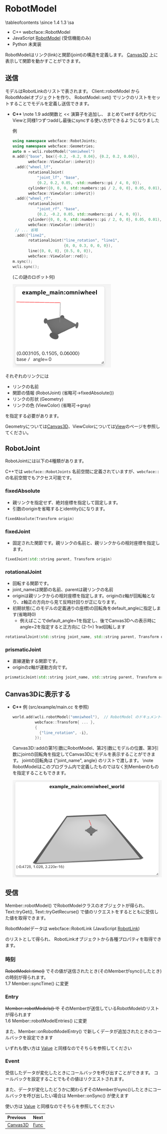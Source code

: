 # RobotModel

\tableofcontents
\since
<span class="since-c">1.4</span>
<span class="since-js">1.3</span>
\sa
* C++ webcface::RobotModel
* JavaScript [RobotModel](https://na-trium-144.github.io/webcface-js/classes/RobotModel.html)
(受信機能のみ)
* Python 未実装 <!--[webcface.Canvas3D](https://na-trium-144.github.io/webcface-python/webcface.canvas3d.html#webcface.canvas3d.Canvas3D)-->

RobotModelはリンク(link)と関節(joint)の構造を定義します。
[Canvas3D](20_canvas3d.md) 上に表示して関節を動かすことができます。

## 送信

モデルはRobotLinkのリストで表されます。
Client::robotModel からRobotModelオブジェクトを作り、 RobotModel::set() でリンクのリストをセットすることでモデルを定義し送信できます。

<div class="tabbed">

- <b class="tab-title">C++</b>
    \note <span class="since-c">1.9</span> add関数と << 演算子を追加し、
    まとめてsetする代わりにViewと同様1つずつaddし最後にsyncする使い方ができるようになりました

    例
    ```cpp
    using namespace webcface::RobotJoints;
    using namespace webcface::Geometries;
    auto m = wcli.robotModel("omniwheel")
    m.add({"base", box({-0.2, -0.2, 0.04}, {0.2, 0.2, 0.06}),
           webcface::ViewColor::inherit})
     .add({"wheel_lf",
           rotationalJoint(
               "joint_lf", "base",
               {0.2, 0.2, 0.05, -std::numbers::pi / 4, 0, 0}),
           cylinder({0, 0, 0, std::numbers::pi / 2, 0, 0}, 0.05, 0.01),
           webcface::ViewColor::inherit})
     .add({"wheel_rf",
           rotationalJoint(
               "joint_rf", "base",
               {0.2, -0.2, 0.05, std::numbers::pi / 4, 0, 0}),
           cylinder({0, 0, 0, std::numbers::pi / 2, 0, 0}, 0.05, 0.01),
           webcface::ViewColor::inherit})
     // ... 省略
     .add({"line2",
           rotationalJoint("line_rotation", "line1",
                           {0, 0, 0.3, 0, 0, 0}),
           line({0, 0, 0}, {0.5, 0, 0}),
           webcface::ViewColor::red});
    m.sync();
    wcli.sync();
    ```
    (この謎のロボット何)

    ![tutorial_wheel_model.png](https://github.com/na-trium-144/webcface/raw/main/docs/images/tutorial_wheel_model.png)

</div>

それぞれのリンクには
* リンクの名前
* 関節の情報 (RobotJoint) (省略可→fixedAbsolute())
* リンクの形状 (Geometry)
* リンクの色 (ViewColor) (省略可→gray)

を指定する必要があります。

Geometryについては[Canvas3D](20_canvas3d.md)、ViewColorについては[View](13_view.md)のページを参照してください。

## RobotJoint
RobotJointには以下の4種類があります。

C++では `webcface::RobotJoints` 名前空間に定義されていますが、`webcface::` の名前空間でもアクセス可能です。

### fixedAbsolute
* 親リンクを指定せず、絶対座標を指定して固定します。
* 引数のoriginを省略するとidentity()になります。
```cpp
fixedAbsolute(Transform origin)
```
### fixedJoint
* 固定された関節です。親リンクの名前と、親リンクからの相対座標を指定します。
```cpp
fixedJoint(std::string parent, Transform origin)
```
### rotationalJoint
* 回転する関節です。
* joint_nameは関節の名前、parentは親リンクの名前
* originは親リンクからの相対座標を指定します。originのz軸が回転軸となり、z軸正の方向から見て反時計回りが正になります。
* 初期状態(このモデルの定義通りの座標)の回転角をdefault_angleに指定します(省略時0)
    * 例えばここでdefault_angle=1を指定し、後でCanvas3Dへの表示時にangle=2を指定すると正方向に (2-1=) 1rad回転します
```cpp
rotationalJoint(std::string joint_name, std::string parent, Transform origin, double default_angle)
```
### prismaticJoint
* 直線運動する関節です。
* originのz軸が運動方向です。
```cpp
prismaticJoint(std::string joint_name, std::string parent, Transform origin, double default_angle)
```

## Canvas3Dに表示する


<div class="tabbed">

- <b class="tab-title">C++</b>
    例 (src/example/main.cc を参照)
    ```cpp
    world.add(wcli.robotModel("omniwheel"),  // RobotModel のドキュメントを参照
              webcface::Transform{ ... },
              {
                {"line_rotation", -i},
              });
    ```
    Canvas3D::addの第1引数にRobotModel、第2引数にモデルの位置、第3引数にjointの回転角を指定してCanvas3Dにモデルを表示することができます。
    jointの回転角は {"joint_name", angle} のリストで渡します。
    \note
    RobotModelはこのプログラム内で定義したものではなく別Memberのものを指定することもできます。

    ![tutorial_wheel.png](https://github.com/na-trium-144/webcface/raw/main/docs/images/tutorial_wheel.png)

</div>

## 受信

Member::robotModel() でRobotModelクラスのオブジェクトが得られ、
Text::tryGet(), Text::tryGetRecurse() で値のリクエストをするとともに受信した値を取得できます。

RobotModelデータは
webcface::RobotLink
(JavaScript [RobotLink](https://na-trium-144.github.io/webcface-js/classes/RobotLink.html))
<!--Python [webcface.ViewComponent](https://na-trium-144.github.io/webcface-python/webcface.view.html#webcface.view.ViewComponent))-->
のリストとして得られ、
RobotLinkオブジェクトから各種プロパティを取得できます。

### 時刻

~~RobotModel::time()~~ でその値が送信されたとき(そのMemberがsync()したとき)の時刻が得られます。  
<span class="since-c">1.7</span>
<span class="since-py"></span>
Member::syncTime() に変更

### Entry

~~Member::robotModels() で~~ そのMemberが送信しているRobotModelのリストが得られます  
<span class="since-c">1.6</span>
Member::robotModelEntries() に変更

また、Member::onRobotModelEntry() で新しくデータが追加されたときのコールバックを設定できます

いずれも使い方は [Value](./10_value.md) と同様なのでそちらを参照してください

### Event

受信したデータが変化したときにコールバックを呼び出すことができます。
コールバックを設定することでもその値はリクエストされます。

また、データが変化したどうかに関わらずそのMemberがsync()したときにコールバックを呼び出したい場合は Member::onSync() が使えます

使い方は [Value](./10_value.md) と同様なのでそちらを参照してください


<div class="section_buttons">

| Previous |     Next |
|:---------|---------:|
| [Canvas3D](20_canvas3d.md) | [Func](30_func.md) |

</div>

